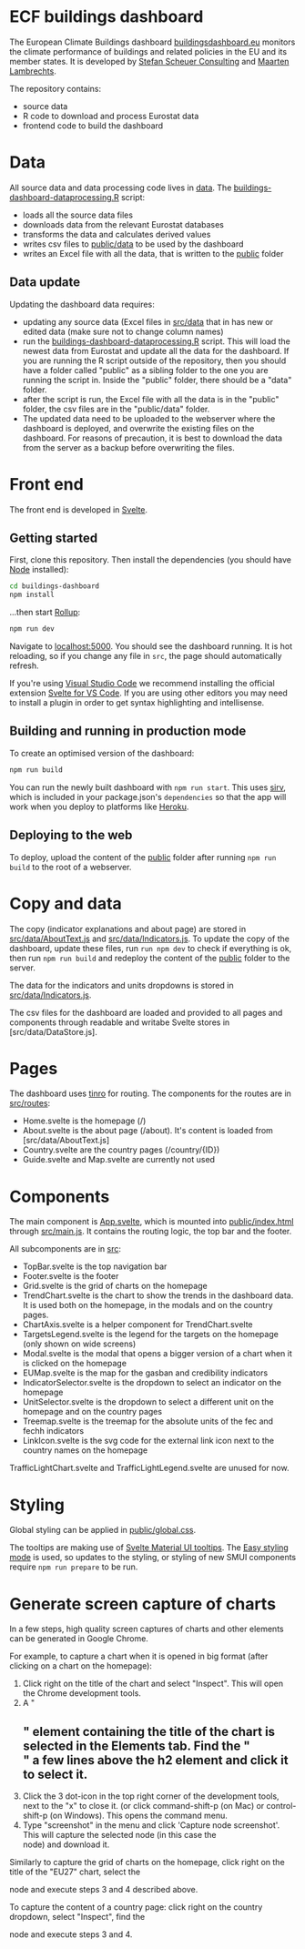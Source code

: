 # ECF buildings dashboard

The European Climate Buildings dashboard [buildingsdashboard.eu](http://buildingsdashboard.eu) monitors the climate performance of buildings and related policies in the EU and its member states. It is developed by [Stefan Scheuer Consulting](https://www.stefanscheuer.eu/) and [Maarten Lambrechts](https://www.maartenlambrechts.com/).

The repository contains:

- source data
- R code to download and process Eurostat data
- frontend code to build the dashboard

# Data

All source data and data processing code lives in [data](data).
The [buildings-dashboard-dataprocessing.R](/data/buildings-dashboard-dataprocessing.R) script:

- loads all the source data files
- downloads data from the relevant Eurostat databases
- transforms the data and calculates derived values
- writes csv files to [public/data](public/data) to be used by the dashboard
- writes an Excel file with all the data, that is written to the [public](public) folder

## Data update

Updating the dashboard data requires:

- updating any source data (Excel files in [src/data](src/data) that in has new or edited data (make sure not to change column names)
- run the [buildings-dashboard-dataprocessing.R](/data/buildings-dashboard-dataprocessing.R) script. This will load the newest data from Eurostat and update all the data for the dashboard. If you are running the R script outside of the repository, then you should have a folder called "public" as a sibling folder to the one you are running the script in. Inside the "public" folder, there should be a "data" folder.
- after the script is run, the Excel file with all the data is in the "public" folder, the csv files are in the "public/data" folder.
- The updated data need to be uploaded to the webserver where the dashboard is deployed, and overwrite the existing files on the dashboard. For reasons of precaution, it is best to download the data from the server as a backup before overwriting the files.

# Front end

The front end is developed in [Svelte](https://svelte.dev/).

## Getting started

First, clone this repository. Then install the dependencies (you should have [Node](https://nodejs.org/en/) installed):

```bash
cd buildings-dashboard
npm install
```

...then start [Rollup](https://rollupjs.org):

```bash
npm run dev
```

Navigate to [localhost:5000](http://localhost:5000). You should see the dashboard running. It is hot reloading, so if you change any file in `src`, the page should automatically refresh.

If you're using [Visual Studio Code](https://code.visualstudio.com/) we recommend installing the official extension [Svelte for VS Code](https://marketplace.visualstudio.com/items?itemName=svelte.svelte-vscode). If you are using other editors you may need to install a plugin in order to get syntax highlighting and intellisense.

## Building and running in production mode

To create an optimised version of the dashboard:

```bash
npm run build
```

You can run the newly built dashboard with `npm run start`. This uses [sirv](https://github.com/lukeed/sirv), which is included in your package.json's `dependencies` so that the app will work when you deploy to platforms like [Heroku](https://heroku.com).

## Deploying to the web

To deploy, upload the content of the [public](public) folder after running `npm run build` to the root of a webserver.

# Copy and data

The copy (indicator explanations and about page) are stored in [src/data/AboutText.js](src/data/AboutText.js) and [src/data/Indicators.js](src/data/Indicators). To update the copy of the dashboard, update these files, run `run npm dev` to check if everything is ok, then run `npm run build` and redeploy the content of the [public](public) folder to the server.

The data for the indicators and units dropdowns is stored in [src/data/Indicators.js](src/data/Indicators.js).

The csv files for the dashboard are loaded and provided to all pages and components through readable and writabe Svelte stores in [src/data/DataStore.js].

# Pages

The dashboard uses [tinro](https://github.com/AlexxNB/tinro) for routing. The components for the routes are in [src/routes](src/routes):

- Home.svelte is the homepage (/)
- About.svelte is the about page (/about). It's content is loaded from [src/data/AboutText.js]
- Country.svelte are the country pages (/country/{ID})
- Guide.svelte and Map.svelte are currently not used

# Components

The main component is [App.svelte](src/App.svelte), which is mounted into [public/index.html](public/index.html) through [src/main.js](src/main.js). It contains the routing logic, the top bar and the footer.

All subcomponents are in [src](src):

- TopBar.svelte is the top navigation bar
- Footer.svelte is the footer
- Grid.svelte is the grid of charts on the homepage
- TrendChart.svelte is the chart to show the trends in the dashboard data. It is used both on the homepage, in the modals and on the country pages.
- ChartAxis.svelte is a helper component for TrendChart.svelte
- TargetsLegend.svelte is the legend for the targets on the homepage (only shown on wide screens)
- Modal.svelte is the modal that opens a bigger version of a chart when it is clicked on the homepage
- EUMap.svelte is the map for the gasban and credibility indicators
- IndicatorSelector.svelte is the dropdown to select an indicator on the homepage
- UnitSelector.svelte is the dropdown to select a different unit on the homepage and on the country pages
- Treemap.svelte is the treemap for the absolute units of the fec and fechh indicators
- LinkIcon.svelte is the svg code for the external link icon next to the country names on the homepage

TrafficLightChart.svelte and TrafficLightLegend.svelte are unused for now.

# Styling

Global styling can be applied in [public/global.css](public/global.css).

The tooltips are making use of [Svelte Material UI tooltips](https://sveltematerialui.com/demo/tooltip/). The [Easy styling mode](https://sveltematerialui.com/SASS.md#easy-styling-method) is used, so updates to the styling, or styling of new SMUI components require `npm run prepare` to be run.

# Generate screen capture of charts

In a few steps, high quality screen captures of charts and other elements can be generated in Google Chrome.

For example, to capture a chart when it is opened in big format (after clicking on a chart on the homepage):

1. Click right on the title of the chart and select "Inspect". This will open the Chrome development tools.
2. A "<h2>" element containing the title of the chart is selected in the Elements tab. Find the "<div class="modal ...">" a few lines above the h2 element and click it to select it.
3. Click the 3 dot-icon in the top right corner of the development tools, next to the "x" to close it. (or click command-shift-p (on Mac) or control-shift-p (on Windows). This opens the command menu.
4. Type "screenshot" in the menu and click 'Capture node screenshot'. This will capture the selected node (in this case the <div class="modal ..."> node) and download it.

Similarly to capture the grid of charts on the homepage, click right on the title of the "EU27" chart, select the <div class="grid-container ..."> node and execute steps 3 and 4 described above.

To capture the content of a country page: click right on the country dropdown, select "Inspect", find the <div class="country-page-wrapper ..."> node and execute steps 3 and 4.
